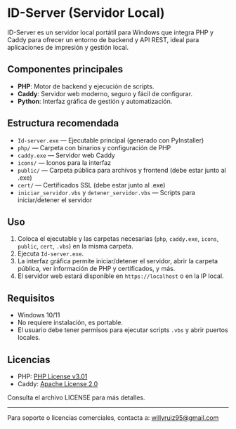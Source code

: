 # ID-Server (Servidor Local)

ID-Server es un servidor local portátil para Windows que integra PHP y Caddy para ofrecer un entorno de backend y API REST, ideal para aplicaciones de impresión y gestión local.

## Componentes principales

- **PHP**: Motor de backend y ejecución de scripts.
- **Caddy**: Servidor web moderno, seguro y fácil de configurar.
- **Python**: Interfaz gráfica de gestión y automatización.

## Estructura recomendada

- `Id-server.exe` — Ejecutable principal (generado con PyInstaller)
- `php/` — Carpeta con binarios y configuración de PHP
- `caddy.exe` — Servidor web Caddy
- `icons/` — Iconos para la interfaz
- `public/` — Carpeta pública para archivos y frontend (debe estar junto al .exe)
- `cert/` — Certificados SSL (debe estar junto al .exe)
- `iniciar_servidor.vbs` y `detener_servidor.vbs` — Scripts para iniciar/detener el servidor

## Uso

1. Coloca el ejecutable y las carpetas necesarias (`php`, `caddy.exe`, `icons`, `public`, `cert`, `.vbs`) en la misma carpeta.
2. Ejecuta `Id-server.exe`.
3. La interfaz gráfica permite iniciar/detener el servidor, abrir la carpeta pública, ver información de PHP y certificados, y más.
4. El servidor web estará disponible en `https://localhost` o en la IP local.

## Requisitos

- Windows 10/11
- No requiere instalación, es portable.
- El usuario debe tener permisos para ejecutar scripts `.vbs` y abrir puertos locales.

## Licencias

- PHP: [PHP License v3.01](https://www.php.net/license/3_01.txt)
- Caddy: [Apache License 2.0](https://github.com/caddyserver/caddy/blob/master/LICENSE)

Consulta el archivo LICENSE para más detalles.

---

Para soporte o licencias comerciales, contacta a: willyruiz95@gmail.com
